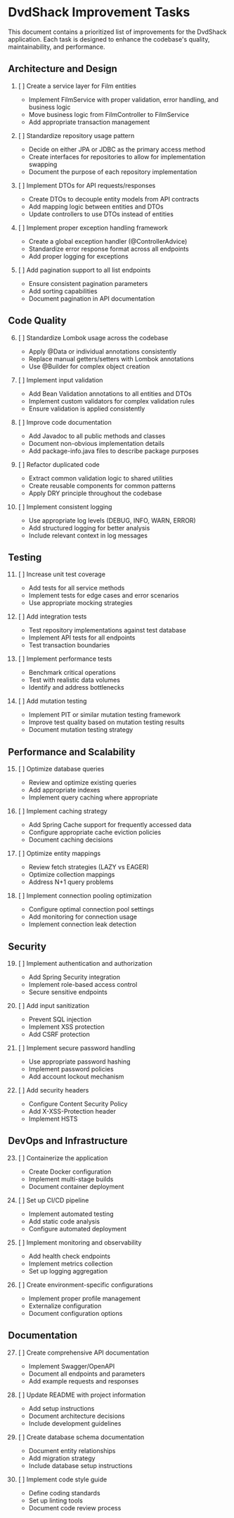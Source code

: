 # DvdShack Improvement Tasks

This document contains a prioritized list of improvements for the DvdShack application. Each task is designed to enhance the codebase's quality, maintainability, and performance.

## Architecture and Design

1. [ ] Create a service layer for Film entities
   - Implement FilmService with proper validation, error handling, and business logic
   - Move business logic from FilmController to FilmService
   - Add appropriate transaction management

2. [ ] Standardize repository usage pattern
   - Decide on either JPA or JDBC as the primary access method
   - Create interfaces for repositories to allow for implementation swapping
   - Document the purpose of each repository implementation

3. [ ] Implement DTOs for API requests/responses
   - Create DTOs to decouple entity models from API contracts
   - Add mapping logic between entities and DTOs
   - Update controllers to use DTOs instead of entities

4. [ ] Implement proper exception handling framework
   - Create a global exception handler (@ControllerAdvice)
   - Standardize error response format across all endpoints
   - Add proper logging for exceptions

5. [ ] Add pagination support to all list endpoints
   - Ensure consistent pagination parameters
   - Add sorting capabilities
   - Document pagination in API documentation

## Code Quality

6. [ ] Standardize Lombok usage across the codebase
   - Apply @Data or individual annotations consistently
   - Replace manual getters/setters with Lombok annotations
   - Use @Builder for complex object creation

7. [ ] Implement input validation
   - Add Bean Validation annotations to all entities and DTOs
   - Implement custom validators for complex validation rules
   - Ensure validation is applied consistently

8. [ ] Improve code documentation
   - Add Javadoc to all public methods and classes
   - Document non-obvious implementation details
   - Add package-info.java files to describe package purposes

9. [ ] Refactor duplicated code
   - Extract common validation logic to shared utilities
   - Create reusable components for common patterns
   - Apply DRY principle throughout the codebase

10. [ ] Implement consistent logging
    - Use appropriate log levels (DEBUG, INFO, WARN, ERROR)
    - Add structured logging for better analysis
    - Include relevant context in log messages

## Testing

11. [ ] Increase unit test coverage
    - Add tests for all service methods
    - Implement tests for edge cases and error scenarios
    - Use appropriate mocking strategies

12. [ ] Add integration tests
    - Test repository implementations against test database
    - Implement API tests for all endpoints
    - Test transaction boundaries

13. [ ] Implement performance tests
    - Benchmark critical operations
    - Test with realistic data volumes
    - Identify and address bottlenecks

14. [ ] Add mutation testing
    - Implement PIT or similar mutation testing framework
    - Improve test quality based on mutation testing results
    - Document mutation testing strategy

## Performance and Scalability

15. [ ] Optimize database queries
    - Review and optimize existing queries
    - Add appropriate indexes
    - Implement query caching where appropriate

16. [ ] Implement caching strategy
    - Add Spring Cache support for frequently accessed data
    - Configure appropriate cache eviction policies
    - Document caching decisions

17. [ ] Optimize entity mappings
    - Review fetch strategies (LAZY vs EAGER)
    - Optimize collection mappings
    - Address N+1 query problems

18. [ ] Implement connection pooling optimization
    - Configure optimal connection pool settings
    - Add monitoring for connection usage
    - Implement connection leak detection

## Security

19. [ ] Implement authentication and authorization
    - Add Spring Security integration
    - Implement role-based access control
    - Secure sensitive endpoints

20. [ ] Add input sanitization
    - Prevent SQL injection
    - Implement XSS protection
    - Add CSRF protection

21. [ ] Implement secure password handling
    - Use appropriate password hashing
    - Implement password policies
    - Add account lockout mechanism

22. [ ] Add security headers
    - Configure Content Security Policy
    - Add X-XSS-Protection header
    - Implement HSTS

## DevOps and Infrastructure

23. [ ] Containerize the application
    - Create Docker configuration
    - Implement multi-stage builds
    - Document container deployment

24. [ ] Set up CI/CD pipeline
    - Implement automated testing
    - Add static code analysis
    - Configure automated deployment

25. [ ] Implement monitoring and observability
    - Add health check endpoints
    - Implement metrics collection
    - Set up logging aggregation

26. [ ] Create environment-specific configurations
    - Implement proper profile management
    - Externalize configuration
    - Document configuration options

## Documentation

27. [ ] Create comprehensive API documentation
    - Implement Swagger/OpenAPI
    - Document all endpoints and parameters
    - Add example requests and responses

28. [ ] Update README with project information
    - Add setup instructions
    - Document architecture decisions
    - Include development guidelines

29. [ ] Create database schema documentation
    - Document entity relationships
    - Add migration strategy
    - Include database setup instructions

30. [ ] Implement code style guide
    - Define coding standards
    - Set up linting tools
    - Document code review process
